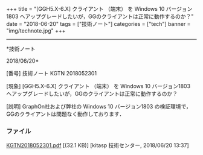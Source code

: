 ﻿+++
title = "[GGH5.X-6.X] クライアント （端末） を Windows 10 バージョン1803 へアップグレードしたいが，GGのクライアントは正常に動作するのか？"
date = "2018-06-20"
tags = ["技術ノート"]
categories = ["tech"]
banner = "img/technote.jpg"
+++

-----------------------------------------------------------------------------------------------------------------------------

*技術ノート

2018/06/20*


[番号]
技術ノート KGTN 2018052301

[現象]
[GGH5.X-6.X] クライアント （端末） を Windows 10 バージョン1803
へアップグレードしたいが，GGのクライアントは正常に動作するのか？

[説明]
GraphOn社および弊社の Windows 10 バージョン1803
の検証環境で，GGのクライアントは問題なく動作しております．


### ファイル

 
 


[KGTN2018052301.pdf](http://techreport.kitasp.net/attachments/download/4038/KGTN2018052301.pdf)
 [(32.1 KB)] [kitasp 技術センター, 2018/06/20
13:37]


 


 


